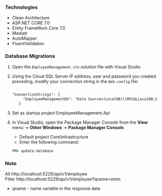 ### **Technologies**
- Clean Architecture
- ASP.NET CORE 7.0
- Entity FrameWork Core 7.0
- Mediatr
- AutoMapper
- FluentValidation
  

### **Database Migrations**
1. Open the `EmployeeManagement.sln` solution file with Visual Studio.

1. Using the Cloud SQL Server IP address, user and password you created preceding, modify your connection string in the `Web.config` file:

   ```XML
    
   "ConnectionStrings": {
        "EmployeeManagementDb": "Data Source=(LocalDB)\\MSSQLLocalDB;Initial Catalog=employee_management;Integrated Security=True;Connect Timeout=60;TrustServerCertificate=True"
      } 
   ```
 
1. Set as startup project EmployeeManagement.Api
2. In Visual Studio, open the Package Manager Console from the **View** menu -> **Other Windows** -> **Package Manager Console**. 
   -  Default project Core\Infrastructure  
   -  Enter the following command:

   ```cmd
   PM> update-database
   ```
 ### **Note**
 All
 http://localhost:5229/api/v1/employee   
 Filter 
 http://localhost:5229/api/v1/employee?qname=emin
  - qname -  name variable in the response data
 
